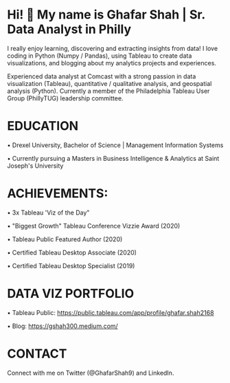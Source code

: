 # Hi! :wave: My name is Ghafar Shah | Sr. Data Analyst in Philly
I really enjoy learning, discovering and extracting insights from data! I love coding in Python (Numpy / Pandas), using Tableau to create data visualizations, and blogging about my analytics projects and experiences.

Experienced data analyst at Comcast with a strong passion in data visualization (Tableau), quantitative / qualitative analysis, and geospatial analysis (Python). Currently a member of the Philadelphia Tableau User Group (PhillyTUG) leadership committee.

# EDUCATION 

• Drexel University, Bachelor of Science | Management Information Systems

• Currently pursuing a Masters in Business Intelligence & Analytics at Saint Joseph's University

# ACHIEVEMENTS:

• 3x Tableau 'Viz of the Day"

• "Biggest Growth" Tableau Conference Vizzie Award (2020)

• Tableau Public Featured Author (2020)

• Certified Tableau Desktop Associate (2020)

• Certified Tableau Desktop Specialist (2019)

# DATA VIZ PORTFOLIO

• Tableau Public: https://public.tableau.com/app/profile/ghafar.shah2168

• Blog: https://gshah300.medium.com/

# CONTACT

Connect with me on Twitter (@GhafarShah9) and LinkedIn. 





